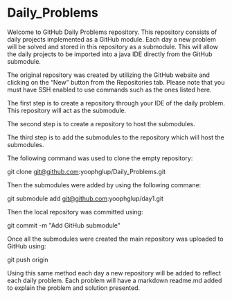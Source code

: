 # Daily_Problems

Welcome to GitHub Daily Problems repository. This repository consists of daily projects implemented as a GitHub module. Each day a new problem will be solved and stored in this repository as a submodule. This will allow the daily projects to be imported into a java IDE directly from the GitHub submodule.

The original repository was created by utilizing the GitHub website and clicking on the “New” button from the Repositories tab. Please note that you must have SSH enabled to use commands such as the ones listed here.

The first step is to create a repository through your IDE of the daily problem. This repository will act as the submodule.

The second step is to create a repository to host the submodules.

The third step is to add the submodules to the repository which will host the submodules.

The following command was used to clone the empty repository:

git clone git@github.com:yoophglup/Daily_Problems.git

Then the submodules were added by using the following commane:

git submodule add git@github.com:yoophglup/day1.git

Then the local repository was committed using:

git commit -m "Add GitHub submodule"

Once all the submodules were created the main repository was uploaded to GitHub using:

git push origin

Using this same method each day a new repository will be added to reflect each daily problem. Each problem will have a markdown readme.md added to explain the problem and solution presented.
